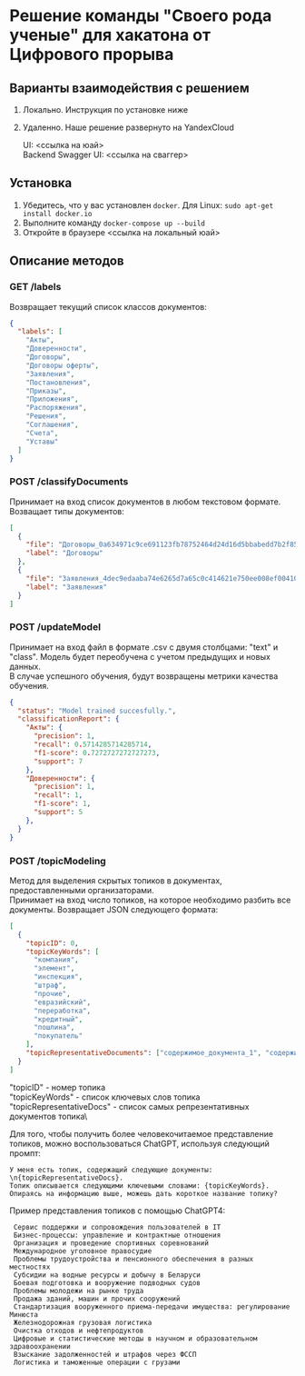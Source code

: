 # Решение команды "Своего рода ученые" для хакатона от Цифрового прорыва

## Варианты взаимодействия с решением
1. Локально. Инструкция по установке ниже
2. Удаленно. Наше решение развернуто на YandexCloud
   
   UI: <ссылка на юай>\
   Backend Swagger UI: <ссылка на сваггер>

## Установка

1. Убедитесь, что у вас установлен `docker`. Для Linux: `sudo apt-get install docker.io`
2. Выполните команду `docker-compose up --build`
3. Откройте в браузере <ссылка на локальный юай>

## Описание методов
### GET /labels
Возвращает текущий список классов документов:
```json
{
  "labels": [
    "Акты",
    "Доверенности",
    "Договоры",
    "Договоры оферты",
    "Заявления",
    "Постановления",
    "Приказы",
    "Приложения",
    "Распоряжения",
    "Решения",
    "Соглашения",
    "Счета",
    "Уставы"
  ]
}
```

### POST /classifyDocuments
Принимает на вход список документов в любом текстовом формате. Возващает типы документов:
```json
[
  {
    "file": "Договоры_0a634971c9ce691123fb78752464d24d16d5bbabedd7b2f858a6c2cc.txt",
    "label": "Договоры"
  },
  {
    "file": "Заявления_4dec9edaaba74e6265d7a65c0c414621e750ee008ef00410b5ab8307.txt",
    "label": "Заявления"
  }
]
```

### POST /updateModel
Принимает на вход файл в формате .csv с двумя столбцами: "text" и "class". Модель будет переобучена с учетом предыдущих и новых данных.\
В случае успешного обучения, будут возвращены метрики качества обучения.
```json
{
  "status": "Model trained succesfully.",
  "classificationReport": {
    "Акты": {
      "precision": 1,
      "recall": 0.5714285714285714,
      "f1-score": 0.7272727272727273,
      "support": 7
    },
    "Доверенности": {
      "precision": 1,
      "recall": 1,
      "f1-score": 1,
      "support": 5
    },
  }
}
```

### POST /topicModeling
Метод для выделения скрытых топиков в документах, предоставленными организаторами.\
Принимает на вход число топиков, на которое необходимо разбить все документы. Возвращает JSON следующего формата:
```json
[
  {
    "topicID": 0,
    "topicKeyWords": [
      "компания",
      "элемент",
      "инспекция",
      "штраф",
      "прочие",
      "евразийский",
      "переработка",
      "кредитный",
      "пошлина",
      "покупатель"
    ],
    "topicRepresentativeDocuments": ["содержимое_документа_1", "содержимое_документа_2"]
  }
]
```
"topicID" - номер топика\
"topicKeyWords" - список ключевых слов топика\
"topicRepresentativeDocs" - список самых репрезентативных документов топика\

Для того, чтобы получить более человекочитаемое представление топиков, можно воспользоваться ChatGPT, используя следующий промпт:
```
У меня есть топик, содержащий следующие документы: \n{topicRepresentativeDocs}.
Топик описывается следующими ключевыми словами: {topicKeyWords}.
Опираясь на информацию выше, можешь дать короткое название топику?
```

Пример представления топиков с помощью ChatGPT4:
```
 Сервис поддержки и сопровождения пользователей в IT
 Бизнес-процессы: управление и контрактные отношения
 Организация и проведение спортивных соревнований
 Международное уголовное правосудие
 Проблемы трудоустройства и пенсионного обеспечения в разных местностях
 Субсидии на водные ресурсы и добычу в Беларуси
 Боевая подготовка и вооружение подводных судов
 Проблемы молодежи на рынке труда
 Продажа зданий, машин и прочих сооружений
 Стандартизация вооруженного приема-передачи имущества: регулирование Минюста
 Железнодорожная грузовая логистика
 Очистка отходов и нефтепродуктов
 Цифровые и статистические методы в научном и образовательном здравоохранении
 Взыскание задолженностей и штрафов через ФССП
 Логистика и таможенные операции с грузами
```
